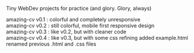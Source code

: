 Tiny WebDev projects for practice (and glory. Glory, always)

amazing-cv v0.1 : colorful and completely unresponsive  
amazing-cv v0.2 : still colorful, mobile first responsive design  
amazing-cv v0.3 : like v0.2, but with cleaner code  
amazing-cv v0.4 : like v0.3, but with some css refining  added example.html  renamed previous .html and .css files
